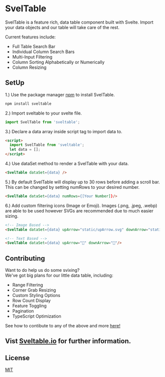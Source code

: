 # SvelTable

SvelTable is a feature rich, data table component built with Svelte.  Import your data objects and our table will take care of the rest.

Current features include:
* Full Table Search Bar
* Individual Column Search Bars
* Multi-Input Filtering
* Column Sorting Alphabetically or Numerically
* Column Resizing

## SetUp
1.) Use the package manager [npm](https://docs.npmjs.com/) to install SvelTable.
```bash
npm install sveltable
```
2.) Import sveltable to your svelte file.
```js
import SvelTable from 'sveltable';
```

3.) Declare a data array inside script tag to import data to.
```html
<script>
  import SvelTable from 'sveltable';
  let data = [];
</script>
```
4.) Use dataSet method to render a SvelTable with your data.
```html
<SvelTable dataSet={data} />
```
5.) By default SvelTable will display up to 30 rows before adding a scroll bar.  This can be changed by setting numRows to your desired number.
```html
<SvelTable dataSet={data} numRows={[Your Number]}/>
```

6.) Add custom filtering icons (Image or Emoji). Images (.png, .jpeg, .webp) are able to be used however SVGs are recommended due to much easier sizing.
```html
<!-- Image Based -->
<SvelTable dataSet={data} upArrow="static/upArrow.svg" downArrow="static/downArrow.svg"/>

<!-- Text Based -->
<SvelTable dataSet={data} upArrow="🔼" downArrow="🔽"/>
```

## Contributing
Want to do help us do some svixing?  
We've got big plans for our little data table, including:
* Range Filtering
* Corner Grab Resizing
* Custom Styling Options
* Row Count Display
* Feature Toggling
* Pagination
* TypeScript Optimization

See how to contibute to any of the above and more [here!](https://github.com/oslabs-beta/SvelTable/blob/main/Contributing.md)

## Vist [Sveltable.io](https://sveltable.io) for further information.

## License
[MIT](https://choosealicense.com/licenses/mit/)

